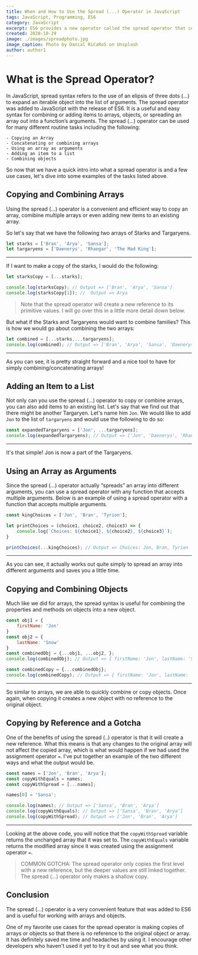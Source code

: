 ```yaml
---
title: When and How to Use the Spread (...) Operator in JavaScript
tags: JavaScript, Programming, ES6
category: JavaScript
excerpt: ES6 provides a new operator called the spread operator that consists of three dots (...). The spread operator is a useful and easy syntax for combining or adding items to arrays, objects, or spreading an array out into a function’s arguments.
created: 2020-10-29
image: ./images/spreadphoto.jpg
image_caption: Photo by Danial RiCaRoS on Unsplash
author: author1
---
```


# What is the Spread Operator?

In JavaScript, spread syntax refers to the use of an elipsis of three dots (...) to expand an iterable object into the list of arguments. The spread operator was added to JavaScript with the release of ES6. It is a useful and easy syntax for combining or adding items to arrays, objects, or spreading an array out into a function’s arguments. The spread (...) operator can be used for many different routine tasks including the following:

    - Copying an Array
    - Concatenating or combining arrays
    - Using an array as arguments
    - Adding an item to a list
    - Combining objects

So now that we have a quick intro into what a spread operator is and a few use cases, let's dive into some examples of the tasks listed above.

## Copying and Combining Arrays

Using the spread (...) operator is a convenient and efficient way to copy an array, comibine multiple arrays or even adding new items to an existing array.


So let's say that we have the following two arrays of Starks and Targaryens.

```js
let starks = ['Bran', 'Arya', 'Sansa'];
let targaryens = ['Daenerys', 'Rhaegar', 'The Mad King'];
```
---

If I want to make a copy of the starks, I would do the following: 

```js
let starksCopy = [...starks];

console.log(starksCopy); // Output => ['Bran', 'Arya', 'Sansa']
console.log(starksCopy[1]); //  Output => Arya
```

> Note that the spread operator will create a new reference to its primitive values. I will go over this in a little more detail down below.


But what if the Starks and Targaryens would want to combine families? This is how we would go about combining the two arrays:

```js
let combined = [...starks,...targaryens];
console.log(combined); // Output => ['Bran', 'Arya', 'Sansa', 'Daenerys', 'Rhaegar', 'The Mad King']
```
---

As you can see, it is pretty straight forward and a nice tool to have for simply combining/concatenating arrays!

## Adding an Item to a List

Not only can you use the spread (...) operator to copy or combine arrays, you can also add items to an existing list. Let's say that we find out that there might be another Targaryen. Let's name him `Jon`. We would like to add `Jon` to the list of `targaryens` and would use the following to do so:

```js
const expandedTargaryens = ['Jon', ...targaryens];
console.log(expandedTargaryens); // Output => ['Jon', 'Daenerys', 'Rhaegar', 'The Mad King']
```
---

It's that simple! Jon is now a part of the Targaryens.

## Using an Array as Arguments

Since the spread (...) operator actually “spreads” an array into different arguments, you can use a spread operator with any function that accepts multiple arguments. Below is an example of using a spread operator with a function that accepts multiple arguments.

```js
const kingChoices = ['Jon', 'Bran', 'Tyrion'];

let printChoices = (choice1, choice2, choice3) => {
    console.log(`Choices: ${choice1}, ${choice2}, ${choice3}`);
} 

printChoices(...kingChoices); // Output => Choices: Jon, Bran, Tyrion
```
---

As you can see, it actually works out quite simply to spread an array into different arguments and saves you a little time.


## Copying and Combining Objects

Much like we did for arrays, the spread syntax is useful for combining the properties and methods on objects into a new object. 

```js
const obj1 = {
    firstName: 'Jon'
}
const obj2 = {
    lastName: 'Snow'
}
const combinedObj = {...obj1, ...obj2, };
console.log(combinedObj); // Output => { firstName: 'Jon', lastName: 'Snow'}

const combinedCopy = {...combinedObj};
console.log(combinedCopy); // Output => { firstName: 'Jon', lastName: 'Snow'}
```
---

So similar to arrays, we are able to quickly combine or copy objects. Once again, when copying it creates a new object with no reference to the original object.

## Copying by Reference and a Gotcha

One of the benefits of using the spread (..) operator is that it will create a new reference. What this means is that any changes to the original array will not affect the copied array, which is what would happen if we had used the assignment operator `=`. I've put together an example of the two different ways and what the output would be.

```js
const names = ['Jon', 'Bran', 'Arya'];
const copyWithEquals = names;
const copyWithSpread = [...names];

names[0] = 'Sansa';

console.log(names); // Output => ['Sansa', 'Bran', 'Arya']
console.log(copyWithEquals); // Output => ['Sansa', 'Bran', 'Arya']
console.log(copyWithSpread); // Output => ['Jon', 'Bran', 'Arya']
```
---

Looking at the above code, you will notice that the `copyWithSpread` variable returns the unchanged array that it was set to. The `copyWithEquals` variable returns the modified array since it was created using the assignment operator `=`.

> COMMON GOTCHA: The spread operator only copies the first level with a new reference, but the deeper values are still linked together. The spread (...) operator only makes a shallow copy.

## Conclusion

The spread (...) operator is a very convenient feature that was added to ES6 and is useful for working with arrays and objects. 

One of my favorite use cases for the spread operator is making copies of arrays or objects so that there is no reference to the original object or array. It has definitely saved me time and headaches by using it. I encourage other developers who haven't used it yet to try it out and see what you think.



